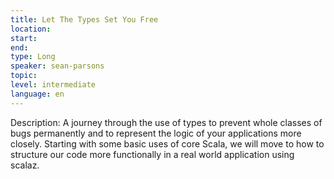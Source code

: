 ```yaml
---
title: Let The Types Set You Free
location: 
start: 
end: 
type: Long
speaker: sean-parsons
topic: 
level: intermediate
language: en
---
```


Description: A journey through the use of types to prevent whole classes of bugs permanently and to represent the logic of your applications more closely. Starting with some basic uses of core Scala, we will move to how to structure our code more functionally in a real world application using scalaz.